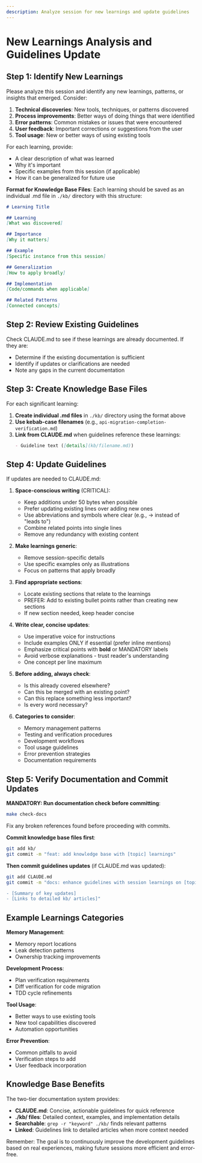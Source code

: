 ```yaml
---
description: Analyze session for new learnings and update guidelines
---
```


# New Learnings Analysis and Guidelines Update

## Step 1: Identify New Learnings

Please analyze this session and identify any new learnings, patterns, or insights that emerged. Consider:

1. **Technical discoveries**: New tools, techniques, or patterns discovered
2. **Process improvements**: Better ways of doing things that were identified
3. **Error patterns**: Common mistakes or issues that were encountered
4. **User feedback**: Important corrections or suggestions from the user
5. **Tool usage**: New or better ways of using existing tools

For each learning, provide:
- A clear description of what was learned
- Why it's important
- Specific examples from this session (if applicable)
- How it can be generalized for future use

**Format for Knowledge Base Files**: Each learning should be saved as an individual .md file in `./kb/` directory with this structure:
```markdown
# Learning Title

## Learning
[What was discovered]

## Importance
[Why it matters]

## Example
[Specific instance from this session]

## Generalization
[How to apply broadly]

## Implementation
[Code/commands when applicable]

## Related Patterns
[Connected concepts]
```

## Step 2: Review Existing Guidelines

Check CLAUDE.md to see if these learnings are already documented. If they are:
- Determine if the existing documentation is sufficient
- Identify if updates or clarifications are needed
- Note any gaps in the current documentation

## Step 3: Create Knowledge Base Files

For each significant learning:

1. **Create individual .md files** in `./kb/` directory using the format above
2. **Use kebab-case filenames** (e.g., `api-migration-completion-verification.md`)
3. **Link from CLAUDE.md** when guidelines reference these learnings:
   ```markdown
   - Guideline text ([details](kb/filename.md))
   ```

## Step 4: Update Guidelines

If updates are needed to CLAUDE.md:

1. **Space-conscious writing** (CRITICAL):
   - Keep additions under 50 bytes when possible
   - Prefer updating existing lines over adding new ones
   - Use abbreviations and symbols where clear (e.g., → instead of "leads to")
   - Combine related points into single lines
   - Remove any redundancy with existing content

2. **Make learnings generic**: 
   - Remove session-specific details
   - Use specific examples only as illustrations
   - Focus on patterns that apply broadly

3. **Find appropriate sections**:
   - Locate existing sections that relate to the learnings
   - PREFER: Add to existing bullet points rather than creating new sections
   - If new section needed, keep header concise

4. **Write clear, concise updates**:
   - Use imperative voice for instructions
   - Include examples ONLY if essential (prefer inline mentions)
   - Emphasize critical points with **bold** or MANDATORY labels
   - Avoid verbose explanations - trust reader's understanding
   - One concept per line maximum

5. **Before adding, always check**:
   - Is this already covered elsewhere?
   - Can this be merged with an existing point?
   - Can this replace something less important?
   - Is every word necessary?

6. **Categories to consider**:
   - Memory management patterns
   - Testing and verification procedures
   - Development workflows
   - Tool usage guidelines
   - Error prevention strategies
   - Documentation requirements

## Step 5: Verify Documentation and Commit Updates

**MANDATORY: Run documentation check before committing**:
```bash
make check-docs
```
Fix any broken references found before proceeding with commits.

**Commit knowledge base files first**:
```bash
git add kb/
git commit -m "feat: add knowledge base with [topic] learnings"
```

**Then commit guidelines updates** (if CLAUDE.md was updated):
```bash
git add CLAUDE.md
git commit -m "docs: enhance guidelines with session learnings on [topic]

- [Summary of key updates]  
- [Links to detailed kb/ articles]"
```

## Example Learnings Categories

**Memory Management**:
- Memory report locations
- Leak detection patterns
- Ownership tracking improvements

**Development Process**:
- Plan verification requirements
- Diff verification for code migration
- TDD cycle refinements

**Tool Usage**:
- Better ways to use existing tools
- New tool capabilities discovered
- Automation opportunities

**Error Prevention**:
- Common pitfalls to avoid
- Verification steps to add
- User feedback incorporation

## Knowledge Base Benefits

The two-tier documentation system provides:
- **CLAUDE.md**: Concise, actionable guidelines for quick reference
- **./kb/ files**: Detailed context, examples, and implementation details
- **Searchable**: `grep -r "keyword" ./kb/` finds relevant patterns
- **Linked**: Guidelines link to detailed articles when more context needed

Remember: The goal is to continuously improve the development guidelines based on real experiences, making future sessions more efficient and error-free.
